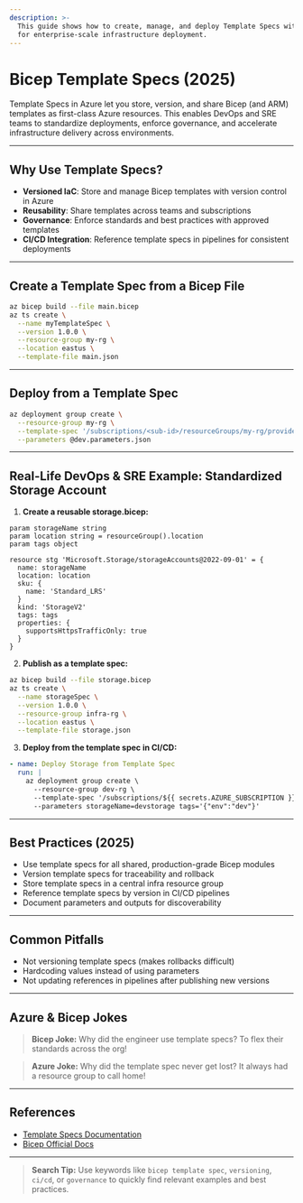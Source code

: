 ```yaml
---
description: >-
  This guide shows how to create, manage, and deploy Template Specs with Bicep files
  for enterprise-scale infrastructure deployment.
---
```


# Bicep Template Specs (2025)

Template Specs in Azure let you store, version, and share Bicep (and ARM) templates as first-class Azure resources. This enables DevOps and SRE teams to standardize deployments, enforce governance, and accelerate infrastructure delivery across environments.

---

## Why Use Template Specs?
- **Versioned IaC**: Store and manage Bicep templates with version control in Azure
- **Reusability**: Share templates across teams and subscriptions
- **Governance**: Enforce standards and best practices with approved templates
- **CI/CD Integration**: Reference template specs in pipelines for consistent deployments

---

## Create a Template Spec from a Bicep File

```bash
az bicep build --file main.bicep
az ts create \
  --name myTemplateSpec \
  --version 1.0.0 \
  --resource-group my-rg \
  --location eastus \
  --template-file main.json
```

---

## Deploy from a Template Spec

```bash
az deployment group create \
  --resource-group my-rg \
  --template-spec '/subscriptions/<sub-id>/resourceGroups/my-rg/providers/Microsoft.Resources/templateSpecs/myTemplateSpec/versions/1.0.0' \
  --parameters @dev.parameters.json
```

---

## Real-Life DevOps & SRE Example: Standardized Storage Account

1. **Create a reusable storage.bicep:**

```bicep
param storageName string
param location string = resourceGroup().location
param tags object

resource stg 'Microsoft.Storage/storageAccounts@2022-09-01' = {
  name: storageName
  location: location
  sku: {
    name: 'Standard_LRS'
  }
  kind: 'StorageV2'
  tags: tags
  properties: {
    supportsHttpsTrafficOnly: true
  }
}
```

2. **Publish as a template spec:**

```bash
az bicep build --file storage.bicep
az ts create \
  --name storageSpec \
  --version 1.0.0 \
  --resource-group infra-rg \
  --location eastus \
  --template-file storage.json
```

3. **Deploy from the template spec in CI/CD:**

```yaml
- name: Deploy Storage from Template Spec
  run: |
    az deployment group create \
      --resource-group dev-rg \
      --template-spec '/subscriptions/${{ secrets.AZURE_SUBSCRIPTION }}/resourceGroups/infra-rg/providers/Microsoft.Resources/templateSpecs/storageSpec/versions/1.0.0' \
      --parameters storageName=devstorage tags='{"env":"dev"}'
```

---

## Best Practices (2025)
- Use template specs for all shared, production-grade Bicep modules
- Version template specs for traceability and rollback
- Store template specs in a central infra resource group
- Reference template specs by version in CI/CD pipelines
- Document parameters and outputs for discoverability

---

## Common Pitfalls
- Not versioning template specs (makes rollbacks difficult)
- Hardcoding values instead of using parameters
- Not updating references in pipelines after publishing new versions

---

## Azure & Bicep Jokes

> **Bicep Joke:** Why did the engineer use template specs? To flex their standards across the org!

> **Azure Joke:** Why did the template spec never get lost? It always had a resource group to call home!

---

## References
- [Template Specs Documentation](https://learn.microsoft.com/azure/azure-resource-manager/templates/template-specs)
- [Bicep Official Docs](https://learn.microsoft.com/azure/azure-resource-manager/bicep/)

---

> **Search Tip:** Use keywords like `bicep template spec`, `versioning`, `ci/cd`, or `governance` to quickly find relevant examples and best practices.

